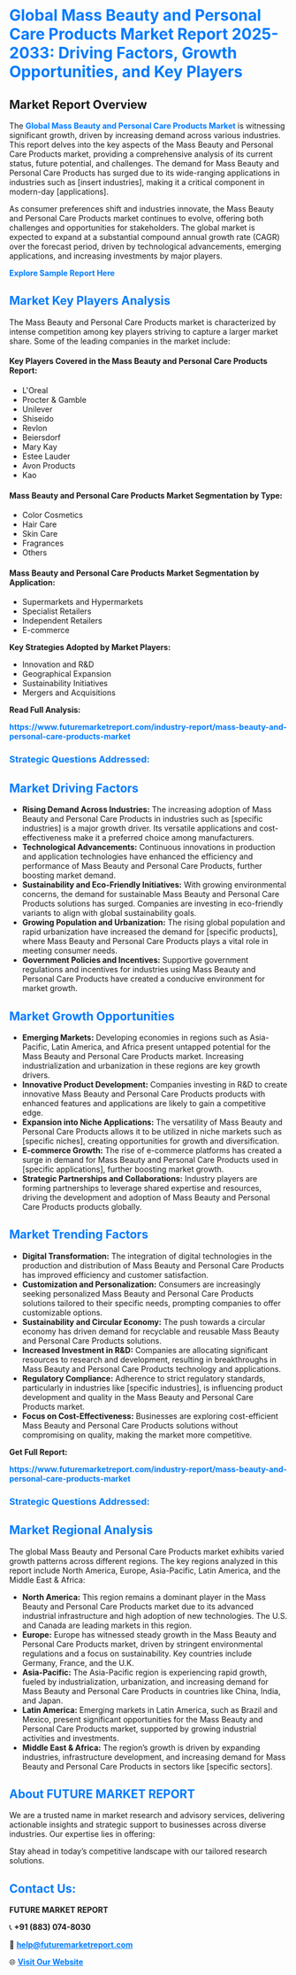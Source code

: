 <h1 style="color: #007BFF;">Global Mass Beauty and Personal Care Products Market Report 2025-2033: Driving Factors, Growth Opportunities, and Key Players</h1>

<section id="overview">
<h2>Market Report Overview</h2>
<p>The <a href="https://www.futuremarketreport.com/industry-report/mass-beauty-and-personal-care-products-market" style="color: #007BFF; text-decoration: none;"><strong>Global Mass Beauty and Personal Care Products Market</strong></a> is witnessing significant growth, driven by increasing demand across various industries. This report delves into the key aspects of the Mass Beauty and Personal Care Products market, providing a comprehensive analysis of its current status, future potential, and challenges. The demand for Mass Beauty and Personal Care Products has surged due to its wide-ranging applications in industries such as [insert industries], making it a critical component in modern-day [applications].</p>
<p>As consumer preferences shift and industries innovate, the Mass Beauty and Personal Care Products market continues to evolve, offering both challenges and opportunities for stakeholders. The global market is expected to expand at a substantial compound annual growth rate (CAGR) over the forecast period, driven by technological advancements, emerging applications, and increasing investments by major players.</p>
</section>

<section id="overview">
<p><a href="https://www.futuremarketreport.com/request-sample/reportId=51800" style="color: #007BFF; text-decoration: none;"><strong>Explore Sample Report Here</strong></a></p>
</section>

<section id="key-players">
<h2 style="color: #007BFF;">Market Key Players Analysis</h2>
<p>The Mass Beauty and Personal Care Products market is characterized by intense competition among key players striving to capture a larger market share. Some of the leading companies in the market include:</p>
<h4>Key Players Covered in the Mass Beauty and Personal Care Products Report:</h4>
<ul><li>L&#039;Oreal</li><li>Procter &amp; Gamble</li><li>Unilever</li><li>Shiseido</li><li>Revlon</li><li>Beiersdorf</li><li>Mary Kay</li><li>Estee Lauder</li><li>Avon Products</li><li>Kao</li></ul>
<h4>Mass Beauty and Personal Care Products Market Segmentation by Type:</h4>
<ul><li>Color Cosmetics</li><li>Hair Care</li><li>Skin Care</li><li>Fragrances</li><li>Others</li></ul>

<h4>Mass Beauty and Personal Care Products Market Segmentation by Application:</h4>
<ul><li>Supermarkets and Hypermarkets</li><li>Specialist Retailers</li><li>Independent Retailers</li><li>E-commerce</li></ul>
<p><strong>Key Strategies Adopted by Market Players:</strong></p>
<ul>
<li>Innovation and R&D</li>
<li>Geographical Expansion</li>
<li>Sustainability Initiatives</li>
<li>Mergers and Acquisitions</li>
</ul>
</section>

<section>
<p><strong>Read Full Analysis: </strong></p><a href="https://www.futuremarketreport.com/industry-report/mass-beauty-and-personal-care-products-market" style="color: #007BFF; text-decoration: none;"><strong>https://www.futuremarketreport.com/industry-report/mass-beauty-and-personal-care-products-market</strong></a>
<h3 style="color: #007BFF;">Strategic Questions Addressed:</h3>
</section>

<section id="driving-factors">
<h2 style="color: #007BFF;">Market Driving Factors</h2>
<ul>
<li><strong>Rising Demand Across Industries:</strong> The increasing adoption of Mass Beauty and Personal Care Products in industries such as [specific industries] is a major growth driver. Its versatile applications and cost-effectiveness make it a preferred choice among manufacturers.</li>
<li><strong>Technological Advancements:</strong> Continuous innovations in production and application technologies have enhanced the efficiency and performance of Mass Beauty and Personal Care Products, further boosting market demand.</li>
<li><strong>Sustainability and Eco-Friendly Initiatives:</strong> With growing environmental concerns, the demand for sustainable Mass Beauty and Personal Care Products solutions has surged. Companies are investing in eco-friendly variants to align with global sustainability goals.</li>
<li><strong>Growing Population and Urbanization:</strong> The rising global population and rapid urbanization have increased the demand for [specific products], where Mass Beauty and Personal Care Products plays a vital role in meeting consumer needs.</li>
<li><strong>Government Policies and Incentives:</strong> Supportive government regulations and incentives for industries using Mass Beauty and Personal Care Products have created a conducive environment for market growth.</li>
</ul>
</section>

<section id="growth-opportunities">
<h2 style="color: #007BFF;">Market Growth Opportunities</h2>
<ul>
<li><strong>Emerging Markets:</strong> Developing economies in regions such as Asia-Pacific, Latin America, and Africa present untapped potential for the Mass Beauty and Personal Care Products market. Increasing industrialization and urbanization in these regions are key growth drivers.</li>
<li><strong>Innovative Product Development:</strong> Companies investing in R&D to create innovative Mass Beauty and Personal Care Products products with enhanced features and applications are likely to gain a competitive edge.</li>
<li><strong>Expansion into Niche Applications:</strong> The versatility of Mass Beauty and Personal Care Products allows it to be utilized in niche markets such as [specific niches], creating opportunities for growth and diversification.</li>
<li><strong>E-commerce Growth:</strong> The rise of e-commerce platforms has created a surge in demand for Mass Beauty and Personal Care Products used in [specific applications], further boosting market growth.</li>
<li><strong>Strategic Partnerships and Collaborations:</strong> Industry players are forming partnerships to leverage shared expertise and resources, driving the development and adoption of Mass Beauty and Personal Care Products products globally.</li>
</ul>
</section>

<section id="trending-factors">
<h2 style="color: #007BFF;">Market Trending Factors</h2>
<ul>
<li><strong>Digital Transformation:</strong> The integration of digital technologies in the production and distribution of Mass Beauty and Personal Care Products has improved efficiency and customer satisfaction.</li>
<li><strong>Customization and Personalization:</strong> Consumers are increasingly seeking personalized Mass Beauty and Personal Care Products solutions tailored to their specific needs, prompting companies to offer customizable options.</li>
<li><strong>Sustainability and Circular Economy:</strong> The push towards a circular economy has driven demand for recyclable and reusable Mass Beauty and Personal Care Products solutions.</li>
<li><strong>Increased Investment in R&D:</strong> Companies are allocating significant resources to research and development, resulting in breakthroughs in Mass Beauty and Personal Care Products technology and applications.</li>
<li><strong>Regulatory Compliance:</strong> Adherence to strict regulatory standards, particularly in industries like [specific industries], is influencing product development and quality in the Mass Beauty and Personal Care Products market.</li>
<li><strong>Focus on Cost-Effectiveness:</strong> Businesses are exploring cost-efficient Mass Beauty and Personal Care Products solutions without compromising on quality, making the market more competitive.</li>
</ul>
</section>

<section>
<p><strong>Get Full Report: </strong></p><a href="https://www.futuremarketreport.com/industry-report/mass-beauty-and-personal-care-products-market" style="color: #007BFF; text-decoration: none;"><strong>https://www.futuremarketreport.com/industry-report/mass-beauty-and-personal-care-products-market</strong></a>
<h3 style="color: #007BFF;">Strategic Questions Addressed:</h3>
</section>


<section id="regional-analysis">
<h2 style="color: #007BFF;">Market Regional Analysis</h2>
<p>The global Mass Beauty and Personal Care Products market exhibits varied growth patterns across different regions. The key regions analyzed in this report include North America, Europe, Asia-Pacific, Latin America, and the Middle East & Africa:</p>
<ul>
<li><strong>North America:</strong> This region remains a dominant player in the Mass Beauty and Personal Care Products market due to its advanced industrial infrastructure and high adoption of new technologies. The U.S. and Canada are leading markets in this region.</li>
<li><strong>Europe:</strong> Europe has witnessed steady growth in the Mass Beauty and Personal Care Products market, driven by stringent environmental regulations and a focus on sustainability. Key countries include Germany, France, and the U.K.</li>
<li><strong>Asia-Pacific:</strong> The Asia-Pacific region is experiencing rapid growth, fueled by industrialization, urbanization, and increasing demand for Mass Beauty and Personal Care Products in countries like China, India, and Japan.</li>
<li><strong>Latin America:</strong> Emerging markets in Latin America, such as Brazil and Mexico, present significant opportunities for the Mass Beauty and Personal Care Products market, supported by growing industrial activities and investments.</li>
<li><strong>Middle East & Africa:</strong> The region’s growth is driven by expanding industries, infrastructure development, and increasing demand for Mass Beauty and Personal Care Products in sectors like [specific sectors].</li>
</ul>
</section>

<footer>
<h2 style="color: #007BFF;">About FUTURE MARKET REPORT</h2>
<p>We are a trusted name in market research and advisory services, delivering actionable insights and strategic support to businesses across diverse industries. Our expertise lies in offering:</p>

<p>Stay ahead in today’s competitive landscape with our tailored research solutions.</p>

<h2 style="color: #007BFF;">Contact Us:</h2>
<p><strong>FUTURE MARKET REPORT</strong></p>
<p>📞 <strong>+91 (883) 074-8030</strong></p>
<p>📧 <strong><a href="mailto:help@futuremarketreport.com" style="color: #007BFF;">help@futuremarketreport.com</a></strong></p>
<p>🌐 <strong><a href="https://www.futuremarketreport.com/" style="color: #007BFF;">Visit Our Website</a></strong></p>
</footer>